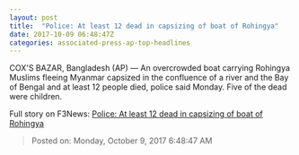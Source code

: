 ```yaml
---
layout: post
title:  "Police: At least 12 dead in capsizing of boat of Rohingya"
date: 2017-10-09 06:48:47Z
categories: associated-press-ap-top-headlines
---
```


COX'S BAZAR, Bangladesh (AP) — An overcrowded boat carrying Rohingya Muslims fleeing Myanmar capsized in the confluence of a river and the Bay of Bengal and at least 12 people died, police said Monday. Five of the dead were children.


Full story on F3News: [Police: At least 12 dead in capsizing of boat of Rohingya](http://www.f3nws.com/n/2ajzrC)

> Posted on: Monday, October 9, 2017 6:48:47 AM
